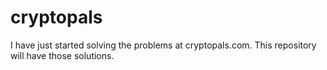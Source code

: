 # cryptopals
I have just started solving the problems at cryptopals.com. This repository will have those solutions. 
